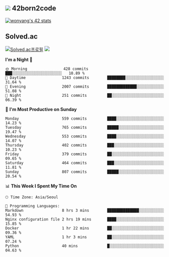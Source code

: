
## <img src="https://img.shields.io/badge/-000000?style=flat&logo=42&logoColor=white"> 42born2code
<!--[![wonyang's 42 stats](https://badge42.vercel.app/api/v2/cl5nhe5b6007809kydha7ht42/stats?cursusId=21&coalitionId=88)](https://profile.intra.42.fr/users/wonyang)-->

[![wonyang's 42 stats](https://badge.mediaplus.ma/starryblue/wonyang?1337Badge=off&UM6P=off)](https://github.com/oakoudad/badge42)

## Solved.ac
[![Solved.ac프로필](http://mazassumnida.wtf/api/v2/generate_badge?boj=bennyws)](https://solved.ac/bennyws)
<a href="https://solved.ac/bennyws"><img src="http://mazandi.herokuapp.com/api?handle=bennyws&theme=cold"/></a>

<!--START_SECTION:waka-->
**I'm a Night 🦉** 

```text
🌞 Morning                428 commits         ███░░░░░░░░░░░░░░░░░░░░░░   10.89 % 
🌆 Daytime                1243 commits        ████████░░░░░░░░░░░░░░░░░   31.64 % 
🌃 Evening                2007 commits        █████████████░░░░░░░░░░░░   51.08 % 
🌙 Night                  251 commits         ██░░░░░░░░░░░░░░░░░░░░░░░   06.39 % 
```
📅 **I'm Most Productive on Sunday** 

```text
Monday                   559 commits         ████░░░░░░░░░░░░░░░░░░░░░   14.23 % 
Tuesday                  765 commits         █████░░░░░░░░░░░░░░░░░░░░   19.47 % 
Wednesday                553 commits         ████░░░░░░░░░░░░░░░░░░░░░   14.07 % 
Thursday                 402 commits         ███░░░░░░░░░░░░░░░░░░░░░░   10.23 % 
Friday                   379 commits         ██░░░░░░░░░░░░░░░░░░░░░░░   09.65 % 
Saturday                 464 commits         ███░░░░░░░░░░░░░░░░░░░░░░   11.81 % 
Sunday                   807 commits         █████░░░░░░░░░░░░░░░░░░░░   20.54 % 
```


📊 **This Week I Spent My Time On** 

```text
🕑︎ Time Zone: Asia/Seoul

💬 Programming Languages: 
Markdown                 8 hrs 3 mins        ██████████████░░░░░░░░░░░   54.93 % 
Nginx configuration file 2 hrs 19 mins       ████░░░░░░░░░░░░░░░░░░░░░   15.85 % 
Docker                   1 hr 22 mins        ██░░░░░░░░░░░░░░░░░░░░░░░   09.36 % 
YAML                     1 hr 3 mins         ██░░░░░░░░░░░░░░░░░░░░░░░   07.24 % 
Python                   40 mins             █░░░░░░░░░░░░░░░░░░░░░░░░   04.63 % 
```


<!--END_SECTION:waka-->
